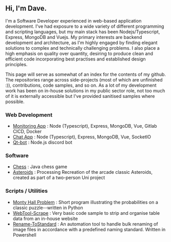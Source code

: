 ## Hi, I'm Dave.

I'm a Software Developer experienced in web-based application development. I've had exposure to a wide variety of different programming and scripting languages, but my main stack has been Nodejs/Typescript, Express, MongoDB and Vuejs. My primary interests are backend development and architecture, as I'm highly engaged by finding elegant solutions to complex and technically challenging problems. I also place a high emphasis on quality over quantity, desiring to produce clean and efficient code incorporating best practises and established design principles.

This page will serve as somewhat of an index for the contents of my github. The repositories range across side-projects (most of which are unfinished :)), contributions, code samples, and so on. As a lot of my development work has been on in-house solutions in my public sector role, not too much of it is externally accessible but I've provided sanitised samples where possible.


### Web Development
* [Monitoring App](https://github.com/davidpmartin/sitemonitoring) : Node (Typescript), Express, MongoDB, Vue, Gitlab CICD, Docker
* [Chat App](https://github.com/davidpmartin/chat-app) : Node (Typescript), Express, MongoDB, Vue, SocketIO
* [Qt-bot](https://github.com/davidpmartin/qt-bot) : Node.js discord bot

### Software
* [Chess](https://github.com/davidpmartin/chess) : Java chess game
* [Asteroids](https://github.com/davidpmartin/asteroids) : Processing Recreation of the arcade classic Asteroids, created as part of a two-person Uni project

### Scripts / Utilities
* [Monty Hall Problem](https://github.com/davidpmartin/monty-hall-problem) : Short program illustrating the probabilities on a classic puzzle--written in Python
* [WebTool-Scrape](https://github.com/davidpmartin/webtool-scrape) : Very basic code sample to strip and organise table data from an in-house website
* [Rename-ToStandard](https://github.com/davidpmartin/rename-to-standard) : An automation tool to handle bulk renaming of image files in accordance with a predefined naming standard. Written in Powershell
